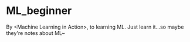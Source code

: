 # ML_beginner
By  &lt;Machine Learning in Action>, to learning ML. Just learn it...so maybe they're notes about ML~
